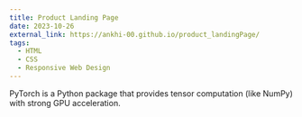 ```yaml
---
title: Product Landing Page
date: 2023-10-26
external_link: https://ankhi-00.github.io/product_landingPage/
tags:
  - HTML
  - CSS
  - Responsive Web Design
---
```


PyTorch is a Python package that provides tensor computation (like NumPy) with strong GPU acceleration.

<!--more-->
